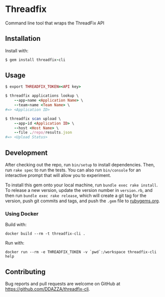 # Threadfix
Command line tool that wraps the ThreadFix API

## Installation

Install with:

```ruby
$ gem install threadfix-cli
```

## Usage

```ruby
$ export THREADFIX_TOKEN=<API key>

$ threadfix applications lookup \
    --app-name <Application Name> \
    --team-name <Team Name> \
#=> <Application ID>

$ threadfix scan upload \
    --app-id <Application ID> \
    --host <Host Name> \
    --file ./repo/results.json
#=> <Upload Status>
```

## Development

After checking out the repo, run `bin/setup` to install dependencies. Then, run `rake spec` to run the tests. You can also run `bin/console` for an interactive prompt that will allow you to experiment.

To install this gem onto your local machine, run `bundle exec rake install`. To release a new version, update the version number in `version.rb`, and then run `bundle exec rake release`, which will create a git tag for the version, push git commits and tags, and push the `.gem` file to [rubygems.org](https://rubygems.org).


### Using Docker

Build with:
```
docker build --rm -t threadfix-cli .
```

Run with:
```
docker run --rm -e THREADFIX_TOKEN -v `pwd`:/workspace threadfix-cli help
```

## Contributing

Bug reports and pull requests are welcome on GitHub at https://github.com/DDAZZA/threadfix-cli.
